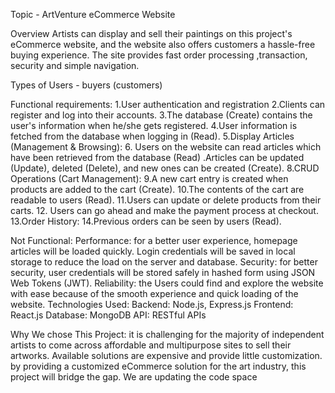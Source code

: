 Topic -   ArtVenture eCommerce Website 

Overview
Artists can display and sell their paintings on this project's eCommerce website, and the website also offers customers a hassle-free buying experience. The site provides fast order processing ,transaction, security and simple navigation.

Types of Users - buyers (customers) 

Functional requirements: 
1.User authentication and registration
2.Clients can register and log into their accounts.
3.The database (Create) contains the user's information when he/she  gets registered.
4.User information is fetched from the database when  logging in (Read).
5.Display Articles (Management & Browsing):
6. Users on the website can read articles which have been retrieved from the database (Read) 
.Articles can be updated (Update), deleted (Delete), and new ones can be created (Create).
8.CRUD Operations (Cart Management):
9.A new cart entry is created when products are added to the cart (Create).
10.The contents of the cart are readable to users (Read).
11.Users can update or delete products from their carts.
12. Users can go ahead and make the payment process at checkout.
13.Order History: 
14.Previous orders can be seen by users (Read). 

Not Functional:
Performance: for a better  user experience,  homepage articles will be loaded quickly. Login credentials will be saved in local storage to reduce the load on the server and database.
Security: for better security, user credentials will be stored safely  in  hashed form using JSON Web Tokens (JWT).
Reliability: the Users could find and explore the website with ease  because of the  smooth experience and quick loading of the website. 
Technologies Used:
Backend: Node.js, Express.js
Frontend: React.js
Database: MongoDB
API: RESTful APIs

Why We chose This Project:
 it is challenging for the majority of independent artists to come across affordable and multipurpose sites to sell their artworks. Available solutions are expensive and provide little customization. by providing a customized eCommerce solution for the art industry, this project will bridge the gap.
We are updating the code space
